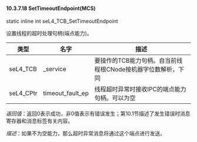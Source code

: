 #### 10.3.7.18  SetTimeoutEndpoint(MCS)

static inline int seL4_TCB_SetTimeoutEndpoint

设置线程的超时处理句柄(端点能力)。

类型 | 名字 | 描述
--- | --- | ---
seL4_TCB | _service | 要操作的TCB能力句柄。自当前线程根CNode按机器字位数解析，下同
seL4_CPtr | timeout_fault_ep | 线程超时异常时接收IPC的端点能力句柄。可以为空

*返回值*：返回0表示成功，非0值表示有错误发生；第10.1节描述了发生错误时消息寄存器和消息标签有关内容。

*描述*：如果不为空能力，那么超时异常消息将通过这个端点进行发送。
